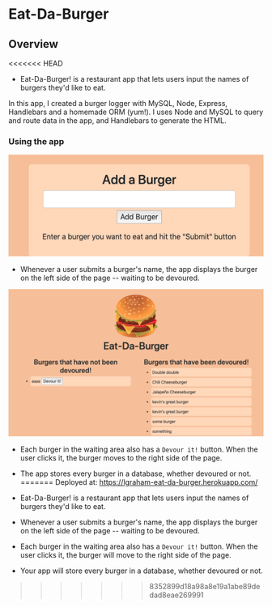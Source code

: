 # Eat-Da-Burger

## Overview

<<<<<<< HEAD
* Eat-Da-Burger! is a restaurant app that lets users input the names of burgers they'd like to eat.

In this app, I created a burger logger with MySQL, Node, Express, Handlebars and a homemade ORM (yum!). I uses Node and MySQL to query and route data in the app, and Handlebars to generate the HTML.

### Using the app

![Add burger box](./readmeImages/addBurger.png?raw=true "add burger box")

* Whenever a user submits a burger's name, the app displays the burger on the left side of the page -- waiting to be devoured.

![Burger Home](./readmeImages/burgers.png?raw=true "Burger home")

* Each burger in the waiting area also has a `Devour it!` button. When the user clicks it, the burger moves to the right side of the page.

* The app stores every burger in a database, whether devoured or not.
=======
Deployed at: https://lgraham-eat-da-burger.herokuapp.com/

* Eat-Da-Burger! is a restaurant app that lets users input the names of burgers they'd like to eat.

* Whenever a user submits a burger's name, the app displays the burger on the left side of the page -- waiting to be devoured.

* Each burger in the waiting area also has a `Devour it!` button. When the user clicks it, the burger will move to the right side of the page.

* Your app will store every burger in a database, whether devoured or not.
>>>>>>> 8352899d18a98a8e19a1abe89dedad8eae269991


